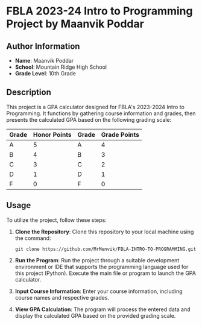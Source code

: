 # FBLA 2023-24 Intro to Programming Project by Maanvik Poddar

## Author Information

- **Name**: Maanvik Poddar
- **School**: Mountain Ridge High School
- **Grade Level**: 10th Grade

## Description

This project is a GPA calculator designed for FBLA's 2023-2024 Intro to Programming. It functions by gathering course information and grades, then presents the calculated GPA based on the following grading scale:

| Grade | Honor Points | Grade | Grade Points |
|-------|--------------|-------|--------------|
| A     | 5            | A     | 4            |
| B     | 4            | B     | 3            |
| C     | 3            | C     | 2            |
| D     | 1            | D     | 1            |
| F     | 0            | F     | 0            |

## Usage

To utilize the project, follow these steps:

1. **Clone the Repository**: Clone this repository to your local machine using the command:
    ```
    git clone https://github.com/MrMenvik/FBLA-INTRO-TO-PROGRAMMING.git
    ```

2. **Run the Program**: Run the project through a suitable development environment or IDE that supports the programming language used for this project (Python). Execute the main file or program to launch the GPA calculator.

3. **Input Course Information**: Enter your course information, including course names and respective grades.

4. **View GPA Calculation**: The program will process the entered data and display the calculated GPA based on the provided grading scale.
